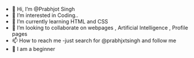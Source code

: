 - 👋 Hi, I’m @Prabhjot Singh
- 👀 I’m interested in Coding..
- 🌱 I’m currently learning HTML and CSS 
- 💞️ I’m looking to collaborate on webpages , Artificial Intelligence , Profile pages
- 📫 How to reach me 
-just search for @prabhjxtsingh and follow me 
- 🔰 I am a beginner 

<!---
Prabhjxtsingh/Prabhjxtsingh is a ✨ special ✨ repository because its `README.md` (this file) appears on your GitHub profile.
You can click the Preview link to take a look at your changes.
--->
